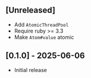 ## [Unreleased]

- Add `AtomicThreadPool`
- Require ruby >= 3.3
- Make `Atom#value` atomic

## [0.1.0] - 2025-06-06

- Initial release

